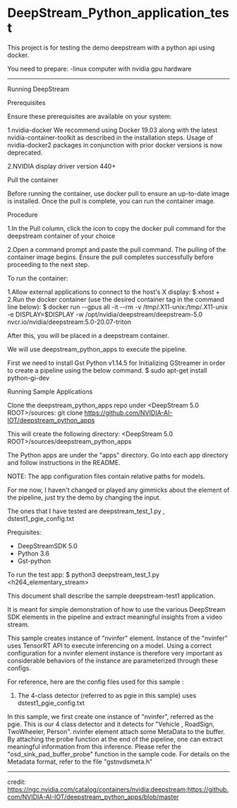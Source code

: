 # DeepStream_Python_application_test

This project is for testing the demo deepstream with a python api using docker. 

You need to prepare:
  -linux computer with nvidia gpu hardware
  
----------------------------------------------------------------------------------------------------------------
Running DeepStream

Prerequisites

Ensure these prerequisites are available on your system:

1.nvidia-docker We recommend using Docker 19.03 along with the latest nvidia-container-toolkit as described in the installation steps. Usage of nvidia-docker2 packages in conjunction with prior docker versions is now deprecated.

2.NVIDIA display driver version 440+

Pull the container

Before running the container, use docker pull to ensure an up-to-date image is installed. Once the pull is complete, you can run the container image.

Procedure

  1.In the Pull column, click the icon to copy the docker pull command for the deepstream container of your choice

  2.Open a command prompt and paste the pull command. The pulling of the container image begins. Ensure the pull completes successfully before proceeding to the next step.
  
 
To run the container:

1.Allow external applications to connect to the host's X display:
 $ xhost +
2.Run the docker container (use the desired container tag in the command line below):
 $ docker run --gpus all -it --rm -v /tmp/.X11-unix:/tmp/.X11-unix -e DISPLAY=$DISPLAY -w /opt/nvidia/deepstream/deepstream-5.0  nvcr.io/nvidia/deepstream:5.0-20.07-triton
  
  
After this, you will be placed in a deepstream container.

We will use deepstream_python_apps to execute the pipeline.

First we need to install Gst Python v1.14.5 for Initializing GStreamer in order to create a pipeline using the below command.
$ sudo apt-get install python-gi-dev

Running Sample Applications

Clone the deepstream_python_apps repo under <DeepStream 5.0 ROOT>/sources: git clone https://github.com/NVIDIA-AI-IOT/deepstream_python_apps

This will create the following directory:
<DeepStream 5.0 ROOT>/sources/deepstream_python_apps

The Python apps are under the "apps" directory.
Go into each app directory and follow instructions in the README.

NOTE: The app configuration files contain relative paths for models.


For me now, I haven't changed or played any gimmicks about the element of the pipeline, just try the demo by changing the input.

The ones that I have tested are deepstream_test_1.py , dstest1_pgie_config.txt

Prequisites:
- DeepStreamSDK 5.0
- Python 3.6
- Gst-python

To run the test app:
  $ python3 deepstream_test_1.py <h264_elementary_stream>

This document shall describe the sample deepstream-test1 application.

It is meant for simple demonstration of how to use the various DeepStream SDK
elements in the pipeline and extract meaningful insights from a video stream.

This sample creates instance of "nvinfer" element. Instance of
the "nvinfer" uses TensorRT API to execute inferencing on a model. Using a
correct configuration for a nvinfer element instance is therefore very
important as considerable behaviors of the instance are parameterized
through these configs.

For reference, here are the config files used for this sample :
1. The 4-class detector (referred to as pgie in this sample) uses
    dstest1_pgie_config.txt

In this sample, we first create one instance of "nvinfer", referred as the pgie.
This is our 4 class detector and it detects for "Vehicle , RoadSign, TwoWheeler,
Person".
nvinfer element attach some MetaData to the buffer. By attaching
the probe function at the end of the pipeline, one can extract meaningful
information from this inference. Please refer the "osd_sink_pad_buffer_probe"
function in the sample code. For details on the Metadata format, refer to the
file "gstnvdsmeta.h"

  
----------------------------------------------------------------------------------------------------------------
  
credit: https://ngc.nvidia.com/catalog/containers/nvidia:deepstream;https://github.com/NVIDIA-AI-IOT/deepstream_python_apps/blob/master

  

